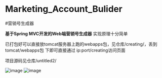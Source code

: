 # Marketing_Account_Bulider
#营销号生成器

**基于Spring MVC开发的Web端营销号生成器**
实现原理十分简单

已打包好可以直接放tomcat服务器上跑的webapps包，见仓库/creating/，丢到tomcat/webapps包
下即可直接通过
ip:port/creating访问页面

项目源码见仓库/untitled2/

![image](https://github.com/chaohui78120/Marketing_Account_Bulider/blob/master/creating/images/example1.png)
![image](https://github.com/chaohui78120/Marketing_Account_Bulider/blob/master/creating/images/example2.png)
